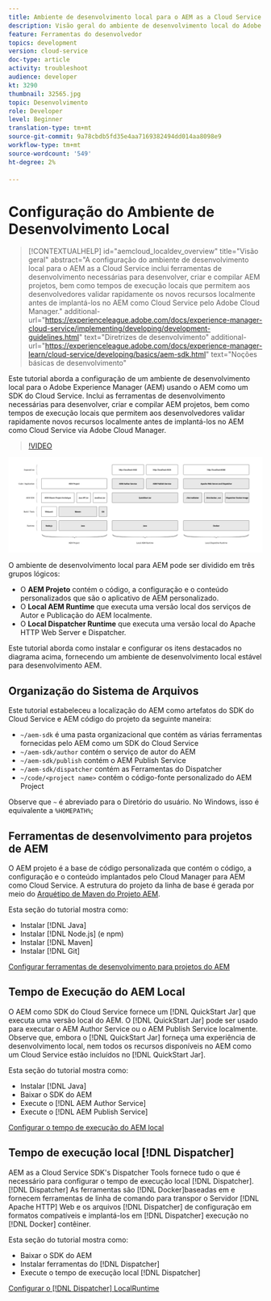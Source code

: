 ```yaml
---
title: Ambiente de desenvolvimento local para o AEM as a Cloud Service
description: Visão geral do ambiente de desenvolvimento local do Adobe Experience Manager (AEM).
feature: Ferramentas do desenvolvedor
topics: development
version: cloud-service
doc-type: article
activity: troubleshoot
audience: developer
kt: 3290
thumbnail: 32565.jpg
topic: Desenvolvimento
role: Developer
level: Beginner
translation-type: tm+mt
source-git-commit: 9a78cbdb5fd35e4aa7169382494dd014aa8098e9
workflow-type: tm+mt
source-wordcount: '549'
ht-degree: 2%

---
```



# Configuração do Ambiente de Desenvolvimento Local

>[!CONTEXTUALHELP]
>id="aemcloud_localdev_overview"
>title="Visão geral"
>abstract="A configuração do ambiente de desenvolvimento local para o AEM as a Cloud Service inclui ferramentas de desenvolvimento necessárias para desenvolver, criar e compilar AEM projetos, bem como tempos de execução locais que permitem aos desenvolvedores validar rapidamente os novos recursos localmente antes de implantá-los no AEM como Cloud Service pelo Adobe Cloud Manager."
>additional-url="https://experienceleague.adobe.com/docs/experience-manager-cloud-service/implementing/developing/development-guidelines.html" text="Diretrizes de desenvolvimento"
>additional-url="https://experienceleague.adobe.com/docs/experience-manager-learn/cloud-service/developing/basics/aem-sdk.html" text="Noções básicas de desenvolvimento"

Este tutorial aborda a configuração de um ambiente de desenvolvimento local para o Adobe Experience Manager (AEM) usando o AEM como um SDK do Cloud Service. Inclui as ferramentas de desenvolvimento necessárias para desenvolver, criar e compilar AEM projetos, bem como tempos de execução locais que permitem aos desenvolvedores validar rapidamente novos recursos localmente antes de implantá-los no AEM como Cloud Service via Adobe Cloud Manager.

>[!VIDEO](https://video.tv.adobe.com/v/32565/?quality=12&learn=on)

![AEM como uma pilha de tecnologia de ambiente de desenvolvimento local do Cloud Service](./assets/overview/aem-sdk-technology-stack.png)

O ambiente de desenvolvimento local para AEM pode ser dividido em três grupos lógicos:

+ O __AEM Projeto__ contém o código, a configuração e o conteúdo personalizados que são o aplicativo de AEM personalizado.
+ O __Local AEM Runtime__ que executa uma versão local dos serviços de Autor e Publicação do AEM localmente.
+ O __Local Dispatcher Runtime__ que executa uma versão local do Apache HTTP Web Server e Dispatcher.

Este tutorial aborda como instalar e configurar os itens destacados no diagrama acima, fornecendo um ambiente de desenvolvimento local estável para desenvolvimento AEM.

## Organização do Sistema de Arquivos

Este tutorial estabeleceu a localização do AEM como artefatos do SDK do Cloud Service e AEM código do projeto da seguinte maneira:

+ `~/aem-sdk` é uma pasta organizacional que contém as várias ferramentas fornecidas pelo AEM como um SDK do Cloud Service
+ `~/aem-sdk/author` contém o serviço de autor do AEM
+ `~/aem-sdk/publish` contém o AEM Publish Service
+ `~/aem-sdk/dispatcher` contém as Ferramentas do Dispatcher
+ `~/code/<project name>` contém o código-fonte personalizado do AEM Project

Observe que `~` é abreviado para o Diretório do usuário. No Windows, isso é equivalente a `%HOMEPATH%`;

## Ferramentas de desenvolvimento para projetos de AEM

O AEM projeto é a base de código personalizada que contém o código, a configuração e o conteúdo implantados pelo Cloud Manager para AEM como Cloud Service. A estrutura do projeto da linha de base é gerada por meio do [Arquétipo de Maven do Projeto AEM](https://github.com/adobe/aem-project-archetype).

Esta seção do tutorial mostra como:

+ Instalar [!DNL Java]
+ Instalar [!DNL Node.js] (e npm)
+ Instalar [!DNL Maven]
+ Instalar [!DNL Git]

[Configurar ferramentas de desenvolvimento para projetos do AEM](./development-tools.md)

## Tempo de Execução do AEM Local

O AEM como SDK do Cloud Service fornece um [!DNL QuickStart Jar] que executa uma versão local do AEM. O [!DNL QuickStart Jar] pode ser usado para executar o AEM Author Service ou o AEM Publish Service localmente. Observe que, embora o [!DNL QuickStart Jar] forneça uma experiência de desenvolvimento local, nem todos os recursos disponíveis no AEM como um Cloud Service estão incluídos no [!DNL QuickStart Jar].

Esta seção do tutorial mostra como:

+ Instalar [!DNL Java]
+ Baixar o SDK do AEM
+ Execute o [!DNL AEM Author Service]
+ Execute o [!DNL AEM Publish Service]

[Configurar o tempo de execução do AEM local](./aem-runtime.md)

## Tempo de execução local [!DNL Dispatcher]

AEM as a Cloud Service SDK&#39;s Dispatcher Tools fornece tudo o que é necessário para configurar o tempo de execução local [!DNL Dispatcher]. [!DNL Dispatcher] As ferramentas são  [!DNL Docker]baseadas em e fornecem ferramentas de linha de comando para transpor o Servidor  [!DNL Apache HTTP] Web e os arquivos  [!DNL Dispatcher] de configuração em formatos compatíveis e implantá-los em  [!DNL Dispatcher] execução no  [!DNL Docker] contêiner.

Esta seção do tutorial mostra como:

+ Baixar o SDK do AEM
+ Instalar ferramentas do [!DNL Dispatcher]
+ Execute o tempo de execução local [!DNL Dispatcher]

[Configurar o  [!DNL Dispatcher] LocalRuntime](./dispatcher-tools.md)

